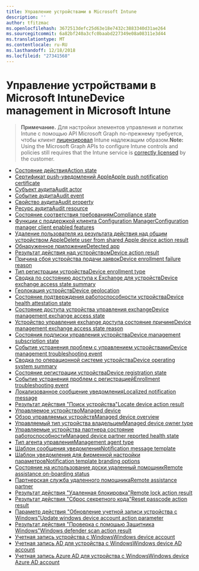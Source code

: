 ```yaml
---
title: Управление устройствами в Microsoft Intune
description: ''
author: tfitzmac
ms.openlocfilehash: 3672513defc25d63e18e7432c3883340d31ae264
ms.sourcegitcommit: 6a82bf240a3cfc0baabd227349e08a08311e3d44
ms.translationtype: MT
ms.contentlocale: ru-RU
ms.lasthandoff: 12/18/2018
ms.locfileid: "27341568"
---
```

# <a name="device-management-in-microsoft-intune"></a><span data-ttu-id="b1877-102">Управление устройствами в Microsoft Intune</span><span class="sxs-lookup"><span data-stu-id="b1877-102">Device management in Microsoft Intune</span></span>

> <span data-ttu-id="b1877-103">**Примечание.** Для настройки элементов управления и политик Intune с помощью API Microsoft Graph по-прежнему требуется, чтобы клиент [лицензировал](https://www.microsoft.com/en-us/cloud-platform/microsoft-intune-pricing) Intune надлежащим образом.</span><span class="sxs-lookup"><span data-stu-id="b1877-103">**Note:** Using the Microsoft Graph APIs to configure Intune controls and policies still requires that the Intune service is [correctly licensed](https://www.microsoft.com/en-us/cloud-platform/microsoft-intune-pricing) by the customer.</span></span>

- [<span data-ttu-id="b1877-104">Состояние действия</span><span class="sxs-lookup"><span data-stu-id="b1877-104">Action state</span></span>](intune-devices-actionstate.md)
- [<span data-ttu-id="b1877-105">Сертификат push-уведомлений Apple</span><span class="sxs-lookup"><span data-stu-id="b1877-105">Apple push notification certificate</span></span>](intune-devices-applepushnotificationcertificate.md)
- [<span data-ttu-id="b1877-106">Субъект аудита</span><span class="sxs-lookup"><span data-stu-id="b1877-106">Audit actor</span></span>](intune-auditing-auditactor.md)
- [<span data-ttu-id="b1877-107">Событие аудита</span><span class="sxs-lookup"><span data-stu-id="b1877-107">Audit event</span></span>](intune-auditing-auditevent.md)
- [<span data-ttu-id="b1877-108">Свойство аудита</span><span class="sxs-lookup"><span data-stu-id="b1877-108">Audit property</span></span>](intune-auditing-auditproperty.md)
- [<span data-ttu-id="b1877-109">Ресурс аудита</span><span class="sxs-lookup"><span data-stu-id="b1877-109">Audit resource</span></span>](intune-auditing-auditresource.md)
- [<span data-ttu-id="b1877-110">Состояние соответствия требованиям</span><span class="sxs-lookup"><span data-stu-id="b1877-110">Compliance state</span></span>](intune-devices-compliancestate.md)
- [<span data-ttu-id="b1877-111">Функции с поддержкой клиента Configuration Manager</span><span class="sxs-lookup"><span data-stu-id="b1877-111">Configuration manager client enabled features</span></span>](intune-devices-configurationmanagerclientenabledfeatures.md)
- [<span data-ttu-id="b1877-112">Удаление пользователя из результата действия над общим устройством Apple</span><span class="sxs-lookup"><span data-stu-id="b1877-112">Delete user from shared Apple device action result</span></span>](intune-devices-deleteuserfromsharedappledeviceactionresult.md)
- [<span data-ttu-id="b1877-113">Обнаруженное приложение</span><span class="sxs-lookup"><span data-stu-id="b1877-113">Detected app</span></span>](intune-devices-detectedapp.md)
- [<span data-ttu-id="b1877-114">Результат действия над устройством</span><span class="sxs-lookup"><span data-stu-id="b1877-114">Device action result</span></span>](intune-devices-deviceactionresult.md)
- [<span data-ttu-id="b1877-115">Причина сбоя устройства подачи заявок</span><span class="sxs-lookup"><span data-stu-id="b1877-115">Device enrollment failure reason</span></span>](intune-troubleshooting-deviceenrollmentfailurereason.md)
- [<span data-ttu-id="b1877-116">Тип регистрации устройства</span><span class="sxs-lookup"><span data-stu-id="b1877-116">Device enrollment type</span></span>](intune-devices-deviceenrollmenttype.md)
- [<span data-ttu-id="b1877-117">Сводка по состоянию доступа к Exchange для устройств</span><span class="sxs-lookup"><span data-stu-id="b1877-117">Device exchange access state summary</span></span>](intune-devices-deviceexchangeaccessstatesummary.md)
- [<span data-ttu-id="b1877-118">Геолокация устройств</span><span class="sxs-lookup"><span data-stu-id="b1877-118">Device geolocation</span></span>](intune-devices-devicegeolocation.md)
- [<span data-ttu-id="b1877-119">Состояние подтверждения работоспособности устройства</span><span class="sxs-lookup"><span data-stu-id="b1877-119">Device health attestation state</span></span>](intune-devices-devicehealthattestationstate.md)
- [<span data-ttu-id="b1877-120">Состояние доступа устройства управления exchange</span><span class="sxs-lookup"><span data-stu-id="b1877-120">Device management exchange access state</span></span>](intune-devices-devicemanagementexchangeaccessstate.md)
- [<span data-ttu-id="b1877-121">Устройство управления exchange доступа состояние причине</span><span class="sxs-lookup"><span data-stu-id="b1877-121">Device management exchange access state reason</span></span>](intune-devices-devicemanagementexchangeaccessstatereason.md)
- [<span data-ttu-id="b1877-122">Состояния подписки управления устройства</span><span class="sxs-lookup"><span data-stu-id="b1877-122">Device management subscription state</span></span>](intune-devices-devicemanagementsubscriptionstate.md)
- [<span data-ttu-id="b1877-123">Событие устранения проблем с управлением устройствами</span><span class="sxs-lookup"><span data-stu-id="b1877-123">Device management troubleshooting event</span></span>](intune-troubleshooting-devicemanagementtroubleshootingevent.md)
- [<span data-ttu-id="b1877-124">Сводка по операционной системе устройства</span><span class="sxs-lookup"><span data-stu-id="b1877-124">Device operating system summary</span></span>](intune-devices-deviceoperatingsystemsummary.md)
- [<span data-ttu-id="b1877-125">Состояние регистрации устройства</span><span class="sxs-lookup"><span data-stu-id="b1877-125">Device registration state</span></span>](intune-devices-deviceregistrationstate.md)
- [<span data-ttu-id="b1877-126">Событие устранения проблем с регистрацией</span><span class="sxs-lookup"><span data-stu-id="b1877-126">Enrollment troubleshooting event</span></span>](intune-troubleshooting-enrollmenttroubleshootingevent.md)
- [<span data-ttu-id="b1877-127">Локализованное сообщение уведомления</span><span class="sxs-lookup"><span data-stu-id="b1877-127">Localized notification message</span></span>](intune-notification-localizednotificationmessage.md)
- [<span data-ttu-id="b1877-128">Результат действия "Поиск устройства"</span><span class="sxs-lookup"><span data-stu-id="b1877-128">Locate device action result</span></span>](intune-devices-locatedeviceactionresult.md)
- [<span data-ttu-id="b1877-129">Управляемое устройство</span><span class="sxs-lookup"><span data-stu-id="b1877-129">Managed device</span></span>](intune-devices-manageddevice.md)
- [<span data-ttu-id="b1877-130">Обзор управляемых устройств</span><span class="sxs-lookup"><span data-stu-id="b1877-130">Managed device overview</span></span>](intune-devices-manageddeviceoverview.md)
- [<span data-ttu-id="b1877-131">Управляемый тип устройства владельцем</span><span class="sxs-lookup"><span data-stu-id="b1877-131">Managed device owner type</span></span>](intune-devices-manageddeviceownertype.md)
- [<span data-ttu-id="b1877-132">Управляемые устройства партнера состояние работоспособности</span><span class="sxs-lookup"><span data-stu-id="b1877-132">Managed device partner reported health state</span></span>](intune-devices-manageddevicepartnerreportedhealthstate.md)
- [<span data-ttu-id="b1877-133">Тип агента управления</span><span class="sxs-lookup"><span data-stu-id="b1877-133">Management agent type</span></span>](intune-devices-managementagenttype.md)
- [<span data-ttu-id="b1877-134">Шаблон сообщения уведомления</span><span class="sxs-lookup"><span data-stu-id="b1877-134">Notification message template</span></span>](intune-notification-notificationmessagetemplate.md)
- [<span data-ttu-id="b1877-135">Шаблон уведомления для фирменной настройки параметров</span><span class="sxs-lookup"><span data-stu-id="b1877-135">Notification template branding options</span></span>](intune-notification-notificationtemplatebrandingoptions.md)
- [<span data-ttu-id="b1877-136">Состояние на использование доски удаленный помощник</span><span class="sxs-lookup"><span data-stu-id="b1877-136">Remote assistance on-boarding status</span></span>](intune-remoteassistance-remoteassistanceonboardingstatus.md)
- [<span data-ttu-id="b1877-137">Партнерская служба удаленного помощника</span><span class="sxs-lookup"><span data-stu-id="b1877-137">Remote assistance partner</span></span>](intune-remoteassistance-remoteassistancepartner.md)
- [<span data-ttu-id="b1877-138">Результат действия "Удаленная блокировка"</span><span class="sxs-lookup"><span data-stu-id="b1877-138">Remote lock action result</span></span>](intune-devices-remotelockactionresult.md)
- [<span data-ttu-id="b1877-139">Результат действия "Сброс секретного кода"</span><span class="sxs-lookup"><span data-stu-id="b1877-139">Reset passcode action result</span></span>](intune-devices-resetpasscodeactionresult.md)
- [<span data-ttu-id="b1877-140">Параметр действия "Обновление учетной записи устройства с Windows"</span><span class="sxs-lookup"><span data-stu-id="b1877-140">Update windows device account action parameter</span></span>](intune-devices-updatewindowsdeviceaccountactionparameter.md)
- [<span data-ttu-id="b1877-141">Результат действия "Проверка с помощью Защитника Windows"</span><span class="sxs-lookup"><span data-stu-id="b1877-141">Windows defender scan action result</span></span>](intune-devices-windowsdefenderscanactionresult.md)
- [<span data-ttu-id="b1877-142">Учетная запись устройства с Windows</span><span class="sxs-lookup"><span data-stu-id="b1877-142">Windows device account</span></span>](intune-devices-windowsdeviceaccount.md)
- [<span data-ttu-id="b1877-143">Учетная запись AD для устройства с Windows</span><span class="sxs-lookup"><span data-stu-id="b1877-143">Windows device AD account</span></span>](intune-devices-windowsdeviceadaccount.md)
- [<span data-ttu-id="b1877-144">Учетная запись Azure AD для устройства с Windows</span><span class="sxs-lookup"><span data-stu-id="b1877-144">Windows device Azure AD account</span></span>](intune-devices-windowsdeviceazureadaccount.md)
